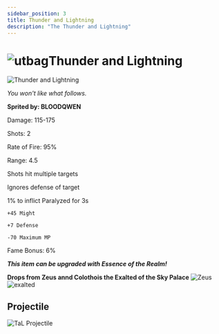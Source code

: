 ```yaml
---
sidebar_position: 3
title: Thunder and Lightning
description: "The Thunder and Lightning"
---
```

# ![utbag](https://cdn.discordapp.com/attachments/1107378591026655272/1107460067399315627/adf.png)Thunder and Lightning

![Thunder and Lightning](https://cdn.discordapp.com/attachments/1187552567295758487/1187568058483613816/Thunder_and_Lightning.png?ex=65975bf1&is=6584e6f1&hm=376f936dbb922475b65d8405756cdc9fee0a23cd253f249fdd41dde97fa3bab9&)

<i>You won't like what follows.</i>

**Sprited by: BLOODQWEN**

Damage: 115-175

Shots: 2

Rate of Fire: 95%

Range: 4.5

Shots hit multiple targets

Ignores defense of target

1% to inflict Paralyzed for 3s

    +45 Might
    
    +7 Defense
    
    -70 Maximum MP
    
Fame Bonus: 6%
  
***This item can be upgraded with Essence of the Realm!***

**Drops from Zeus annd Colothois the Exalted of the Sky Palace** ![Zeus](https://cdn.discordapp.com/attachments/1107378591026655272/1107901268325834782/image_5.png) ![exalted](https://cdn.discordapp.com/attachments/1107378591026655272/1107899340019744798/triangle_1.png)

 ## Projectile
 
 ![TaL Projectile](https://cdn.discordapp.com/attachments/1160376179996496013/1170800853767164024/thunderlightning.gif?ex=6591bb43&is=657f4643&hm=853a2794204373fede42bc00d40d51acee54cd5f5fa40bef7f5b863423ddfb19&)
